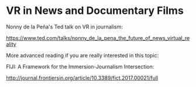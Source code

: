 # VR in News and Documentary Films

Nonny de la Peña's Ted talk on VR in journalism:

https://www.ted.com/talks/nonny_de_la_pena_the_future_of_news_virtual_reality
 
More advanced reading if you are really interested in this topic:

FIJI: A Framework for the Immersion-Journalism Intersection:

http://journal.frontiersin.org/article/10.3389/fict.2017.00021/full